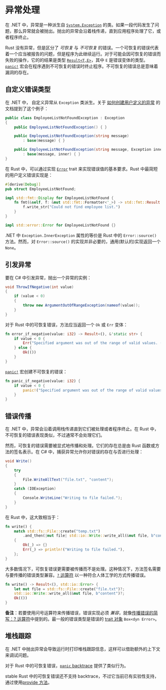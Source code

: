# 异常处理

在 .NET 中，异常是一种派生自 [`System.Exception`][net-system-exception] 的类。如果一段代码发生了问题，那么异常就会被抛出。抛出的异常会沿着栈传递，直到应用程序处理了它，或者程序终止。

Rust 没有异常，但是区分了 _可恢复_ 与 _不可恢复_ 的错误。一个可恢复的错误代表着一个应当被报告的问题，但是程序为此继续运行。对于可能会因可恢复的错误而失败的操作，它的的结果是类型 [`Result<T,E>`][rust-result]，其中 `E` 是错误变体的类型。[`panic!`][panic] 宏会在程序遇到不可恢复的错误时终止程序。不可恢复的错误总是意味着漏洞的存在。

## 自定义错误类型

在 .NET 中， 自定义异常从 `Exception` 类派生。关于 [如何创建用户定义的异常][net-user-defined-exceptions] 的文档提到了这个例子：

```csharp
public class EmployeeListNotFoundException : Exception
{
    public EmployeeListNotFoundException() { }

    public EmployeeListNotFoundException(string message)
        : base(message) { }

    public EmployeeListNotFoundException(string message, Exception inner)
        : base(message, inner) { }
}
```

在 Rust 中，可以通过实现 [`Error`][rust-std-error] trait 来实现错误值的基本要求。Rust 中最简短的用户定义错误实现是：

```rust
#[derive(Debug)]
pub struct EmployeeListNotFound;

impl std::fmt::Display for EmployeeListNotFound {
    fn fmt(&self, f: &mut std::fmt::Formatter<'_>) -> std::fmt::Result {
        f.write_str("Could not find employee list.")
    }
}

impl std::error::Error for EmployeeListNotFound {}
```

.NET 中 `Exception.InnerException` 属性的等价是 Rust 中的 `Error::source()` 方法。然而，对 `Error::source()` 的实现并非必要的，通用(默认的)实现返回一个 `None`。

## 引发异常

要在 C# 中引发异常，抛出一个异常的实例：

```csharp
void ThrowIfNegative(int value)
{
    if (value < 0)
    {
        throw new ArgumentOutOfRangeException(nameof(value));
    }
}
```

对于 Rust 中的可恢复错误，方法应当返回一个 `Ok` 或 `Err` 变体：

```rust
fn error_if_negative(value: i32) -> Result<(), &'static str> {
    if value < 0 {
        Err("Specified argument was out of the range of valid values. (Parameter 'value')")
    } else {
        Ok(())
    }
}
```

[`panic!`][panic] 宏创建不可恢复的错误：

```rust
fn panic_if_negative(value: i32) {
    if value < 0 {
        panic!("Specified argument was out of the range of valid values. (Parameter 'value')")
    }
}
```

## 错误传播

在 .NET 中，异常会沿着调用栈传递直到它们被处理或者程序终止。在 Rust 中，不可恢复的错误表现类似，不过通常不会处理它们。

然而，可恢复的错误需要被显式地传播和处理。它们的存在总是由 Rust 函数或方法的签名表示。在 C# 中，捕获异常允许你对错误的存在与否进行处理：

```csharp
void Write()
{
    try
    {
        File.WriteAllText("file.txt", "content");
    }
    catch (IOException)
    {
        Console.WriteLine("Writing to file failed.");
    }
}
```

在 Rust 中，这大致相当于：

```rust
fn write() {
    match std::fs::File::create("temp.txt")
        .and_then(|mut file| std::io::Write::write_all(&mut file, b"content"))
    {
        Ok(_) => {}
        Err(_) => println!("Writing to file failed."),
    };
}
```

大多数情况下，可恢复错误更需要被传播而不是处理。这种情况下，方法签名需要与要传播的错误类型兼容。[`?` 运算符][question-mark-operator] 以一种符合人体工学的方式传播错误。

```rust
fn write() -> Result<(), std::io::Error> {
    let mut file = std::fs::File::create("file.txt")?;
    std::io::Write::write_all(&mut file, b"content")?;
    Ok(())
}
```

**备注**：若要使用问号运算符来传播错误，错误实现必须 _兼容_，就像[传播错误的简写：? 运算符][propagating-errors-rust-book]中提到的。最一般的错误类型是错误的 [trait 对象][trait object] `Box<dyn Error>`。

## 堆栈跟踪

在 .NET 中抛出异常会导致运行时打印堆栈跟踪信息，这样可以借助额外的上下文来调试问题。

对于 Rust 中的可恢复错误，[`panic` backtrace][panic-backtrace] 提供了类似行为。

stable Rust 中的可恢复错误还不支持 backtrace，不过它当前已有实验性支持，通过使用[provide 方法][provide method]。

[net-system-exception]: https://learn.microsoft.com/zh-cn/dotnet/api/system.exception?view=net-6.0
[rust-result]: https://doc.rust-lang.org/std/result/enum.Result.html
[panic-backtrace]: https://kaisery.github.io/trpl-zh-cn/ch09-01-unrecoverable-errors-with-panic.html#%E4%BD%BF%E7%94%A8-panic-%E7%9A%84-backtrace
[net-user-defined-exceptions]: https://learn.microsoft.com/zh-cn/dotnet/standard/exceptions/how-to-create-user-defined-exceptions
[rust-std-error]: https://doc.rust-lang.org/std/error/trait.Error.html
[provide method]: https://doc.rust-lang.org/std/error/trait.Error.html#method.provide
[question-mark-operator]: https://doc.rust-lang.org/std/result/index.html#the-question-mark-operator-
[panic]: https://doc.rust-lang.org/std/macro.panic.html
[propagating-errors-rust-book]: https://kaisery.github.io/trpl-zh-cn/ch09-02-recoverable-errors-with-result.html#%E4%BC%A0%E6%92%AD%E9%94%99%E8%AF%AF%E7%9A%84%E7%AE%80%E5%86%99-%E8%BF%90%E7%AE%97%E7%AC%A6
[trait object]: https://doc.rust-lang.org/reference/types/trait-object.html
